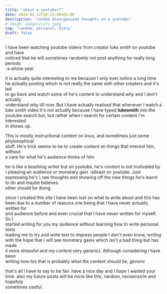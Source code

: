 ```yaml
---
title: "about a youtuber?"
date: 2024-01-12T16:23:40+03:00
description: 'random disorganized thoughts on a youtuber'
# image: images/cctv.jpeg
tag: 'random, personal, diary'
draft: false
---
```


I have been watching youtube videos from creator *luke smith* on youtube and have \
noticed that he will sometimes randomly not post anything for really long periods \
-a whole year.

It is actually quite interesting to me because I only ever notice a long time \
he actually posting which is not really the same with other creators and it's led \
to go back and watch some of he's content to understand why and I don't actually \
understand why till now. But I have actually realised that whenever I watch a \
*luke smith* video it's not actually because I have typed **lukesmith** into the \
youtube search bar, but rather when I search for certain content I'm interested\
in shows up.

This is mostly instructional content on linux, and sometimes just some phylosophical \
stuff. He's trick seems to be to create content on things that interest him, without \
a care for what he's audience thinks of him.

he is like a bearblog writer but on youtube. he's content is not motivated by \ 
pleasing an audience or monetary gain -atleast on youtube. Just expressing he's \ 
raw thoughts and showing off the new things he's learnt to do and maybe believes \
other should be doing.

since I created this site I have been lost on what to write about and this has \
been due to a number of reasons one being that I have never actually written for \
and audience before and even crucial that I have never written for myself. So I \
started writing for you my audience without learning how to write personal texts \
leading me to try and write text to impress people I don't even know, writing \
with the hope that I will see monetary gains which isn't a bad thing but has made \
it more stressful and my content very generic). Although considering I have been \
writing how tos that is probably what the content should be, *generic*

that's all I have to say to be fair. have a nice day and I hope I wasted your \
time. also my future posts will be more like this, random, nonsensicle and hopefuly\
sometimes useful.
